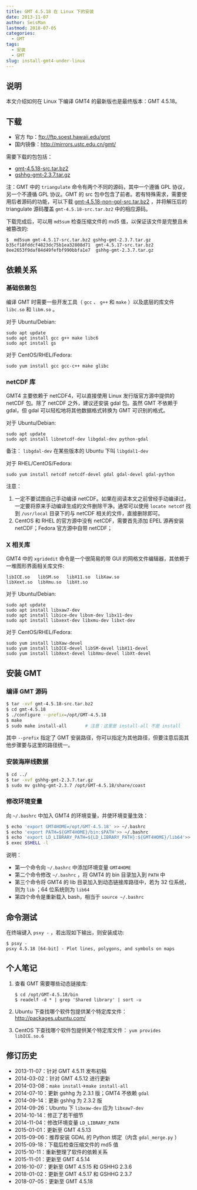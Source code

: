 ```yaml
---
title: GMT 4.5.18 在 Linux 下的安装
date: 2013-11-07
author: SeisMan
lastmod: 2018-07-05
categories:
  - GMT
tags:
  - 安装
  - GMT
slug: install-gmt4-under-linux
---
```


## 说明

本文介绍如何在 Linux 下编译 GMT4 的最新版也是最终版本：GMT 4.5.18。

<!--more-->

## 下载

- 官方 ftp：<ftp://ftp.soest.hawaii.edu/gmt>
- 国内镜像：<http://mirrors.ustc.edu.cn/gmt/>


需要下载的包包括：

- [gmt-4.5.18-src.tar.bz2](http://mirrors.ustc.edu.cn/gmt/gmt-4.5.18-src.tar.bz2)
- [gshhg-gmt-2.3.7.tar.gz](http://mirrors.ustc.edu.cn/gmt/gshhg-gmt-2.3.7.tar.gz)

注：GMT 中的 `triangulate` 命令有两个不同的源码，其中一个遵循 GPL 协议，另一个不遵循 GPL 协议。GMT 的 src 包中包含了前者。若有特殊需求，需要使用后者源码的功能，可以下载 [gmt-4.5.18-non-gpl-src.tar.bz2](http://mirrors.ustc.edu.cn/gmt/gmt-4.5.18-non-gpl-src.tar.bz2) ，并将解压后的 triangulate 源码覆盖 `gmt-4.5.18-src.tar.bz2` 中的相应源码。

下载完成后，可以用 `md5sum` 检查压缩文件的 md5 值，以保证该文件是完整且未被篡改的:

    $  md5sum gmt-4.5.17-src.tar.bz2 gshhg-gmt-2.3.7.tar.gz
    b35cf18fddcf4823dc75b1ea32808d71  gmt-4.5.17-src.tar.bz2
    8ee2653f9daf84d49fefbf990bbfa1e7  gshhg-gmt-2.3.7.tar.gz

## 依赖关系

### 基础依赖包

编译 GMT 时需要一些开发工具（ `gcc` 、 `g++` 和 `make` ）以及底层的库文件 `libc.so` 和 `libm.so` 。

对于 Ubuntu/Debian:

    sudo apt update
    sudo apt install gcc g++ make libc6
    sudo apt install gs

对于 CentOS/RHEL/Fedora:

    sudo yum install gcc gcc-c++ make glibc

### netCDF 库

GMT4 主要依赖于 netCDF4，可以直接使用 Linux 发行版官方源中提供的 netCDF 包。除了 netCDF 之外，建议还安装 gdal 包。虽然 GMT 不依赖于 gdal，但 gdal 可以轻松地将其他数据格式转换为 GMT 可识别的格式。

对于 Ubuntu/Debian:

    sudo apt update
    sudo apt install libnetcdf-dev libgdal-dev python-gdal

备注： `libgdal-dev` 在某些版本的 Ubuntu 下叫 `libgdal1-dev`

对于 RHEL/CentOS/Fedora:

    sudo yum install netcdf netcdf-devel gdal gdal-devel gdal-python

注意：

1.  一定不要试图自己手动编译 netCDF。如果在阅读本文之前曾经手动编译过，一定要将原来手动编译生成的文件删除干净。通常可以使用 `locate netcdf` 找到 `/usr/local` 目录下的与 netCDF 相关的文件，直接删除即可。
2.  CentOS 和 RHEL 的官方源中没有 netCDF，需要首先添加 EPEL 源再安装 netCDF；Fedora 官方源中自带 netCDF；

### X 相关库

GMT4 中的 `xgridedit` 命令是一个很简易的带 GUI 的网格文件编辑器，其依赖于一堆图形界面相关库文件:

    libICE.so   libSM.so   libX11.so  libXaw.so
    libXext.so  libXmu.so  libXt.so

对于 Ubuntu/Debian:

    sudo apt update
    sudo apt install libxaw7-dev
    sudo apt install libice-dev libsm-dev libx11-dev
    sudo apt install libxext-dev libxmu-dev libxt-dev

对于 CentOS/RHEL/Fedora:

    sudo yum install libXaw-devel
    sudo yum install libICE-devel libSM-devel libX11-devel
    sudo yum install libXext-devel libXmu-devel libXt-devel

## 安装 GMT

### 编译 GMT 源码

``` bash
$ tar -xvf gmt-4.5.18-src.tar.bz2
$ cd gmt-4.5.18
$ ./configure --prefix=/opt/GMT-4.5.18
$ make
$ sudo make install-all       # 注意：这里是 install-all 不是 install
```

其中 `--prefix` 指定了 GMT 安装路径，你可以指定为其他路径，但要注意后面其他步骤要与这里的路径统一。

### 安装海岸线数据

``` bash
$ cd ../
$ tar -xvf gshhg-gmt-2.3.7.tar.gz
$ sudo mv gshhg-gmt-2.3.7 /opt/GMT-4.5.18/share/coast
```

### 修改环境变量

向 `~/.bashrc` 中加入 GMT4 的环境变量，并使环境变量生效：

``` bash
$ echo 'export GMT4HOME=/opt/GMT-4.5.18' >> ~/.bashrc
$ echo 'export PATH=${GMT4HOME}/bin:$PATH'>> ~/.bashrc
$ echo 'export LD_LIBRARY_PATH=${LD_LIBRARY_PATH}:${GMT4HOME}/lib64'>> ~/.bashrc
$ exec $SHELL -l
```

说明：

-   第一个命令向 `~/.bashrc` 中添加环境变量 `GMT4HOME`
-   第二个命令修改 `~/.bashrc` ，将 GMT4 的 bin 目录加入到 `PATH` 中
-   第三个命令将 GMT4 的 lib 目录加入到动态链接库路径中，若为 32 位系统，则为 `lib` ；64 位系统则为 `lib64`
-   第四个命令是重新载入 bash，相当于 `source ~/.bashrc`

## 命令测试

在终端键入 `psxy -` ，若出现如下输出，则安装成功:

    $ psxy -
    psxy 4.5.18 [64-bit] - Plot lines, polygons, and symbols on maps

## 个人笔记

1.  查看 GMT 需要哪些动态链接库:

        $ cd /opt/GMT-4.5.18/bin
        $ readelf -d * | grep 'Shared library' | sort -u

2.  Ubuntu 下查找哪个软件包提供某个特定库文件： <http://packages.ubuntu.com/>
3.  CentOS 下查找哪个软件包提供某个特定库文件： `yum provides libICE.so.6`

## 修订历史

-   2013-11-07：针对 GMT 4.5.11 发布初稿
-   2014-03-02：针对 GMT 4.5.12 进行更新
-   2014-03-08：`make install`->`make install-all`
-   2014-07-10：更新 gshhg 为 2.3.1 版；GMT4 不依赖 `gdal`
-   2014-09-14：更新 gshhg 为 2.3.2 版
-   2014-09-26：Ubuntu 下 `libxaw-dev` 应为 `libxaw7-dev`
-   2014-10-14：修正了若干细节
-   2014-11-04：修改环境变量 `LD_LIBRARY_PATH`
-   2015-01-01：更新至 GMT 4.5.13
-   2015-09-06：推荐安装 GDAL 的 Python 绑定（内含 `gdal_merge.py` ）
-   2015-09-18：下载后检查压缩文件的 md5 值
-   2015-10-11：重新整理了软件的依赖关系
-   2015-11-01：更新至 GMT 4.5.14
-   2016-10-07：更新至 GMT 4.5.15 和 GSHHG 2.3.6
-   2018-01-02：更新至 GMT 4.5.17 和 GSHHG 2.3.7
-   2018-07-05：更新至 GMT 4.5.18
